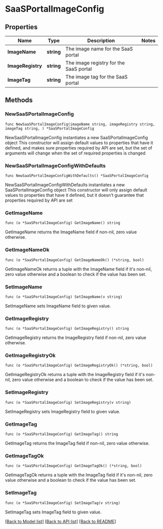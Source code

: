 # SaaSPortalImageConfig

## Properties

Name | Type | Description | Notes
------------ | ------------- | ------------- | -------------
**ImageName** | **string** | The image name for the SaaS portal | 
**ImageRegistry** | **string** | The image registry for the SaaS portal | 
**ImageTag** | **string** | The image tag for the SaaS portal | 

## Methods

### NewSaaSPortalImageConfig

`func NewSaaSPortalImageConfig(imageName string, imageRegistry string, imageTag string, ) *SaaSPortalImageConfig`

NewSaaSPortalImageConfig instantiates a new SaaSPortalImageConfig object
This constructor will assign default values to properties that have it defined,
and makes sure properties required by API are set, but the set of arguments
will change when the set of required properties is changed

### NewSaaSPortalImageConfigWithDefaults

`func NewSaaSPortalImageConfigWithDefaults() *SaaSPortalImageConfig`

NewSaaSPortalImageConfigWithDefaults instantiates a new SaaSPortalImageConfig object
This constructor will only assign default values to properties that have it defined,
but it doesn't guarantee that properties required by API are set

### GetImageName

`func (o *SaaSPortalImageConfig) GetImageName() string`

GetImageName returns the ImageName field if non-nil, zero value otherwise.

### GetImageNameOk

`func (o *SaaSPortalImageConfig) GetImageNameOk() (*string, bool)`

GetImageNameOk returns a tuple with the ImageName field if it's non-nil, zero value otherwise
and a boolean to check if the value has been set.

### SetImageName

`func (o *SaaSPortalImageConfig) SetImageName(v string)`

SetImageName sets ImageName field to given value.


### GetImageRegistry

`func (o *SaaSPortalImageConfig) GetImageRegistry() string`

GetImageRegistry returns the ImageRegistry field if non-nil, zero value otherwise.

### GetImageRegistryOk

`func (o *SaaSPortalImageConfig) GetImageRegistryOk() (*string, bool)`

GetImageRegistryOk returns a tuple with the ImageRegistry field if it's non-nil, zero value otherwise
and a boolean to check if the value has been set.

### SetImageRegistry

`func (o *SaaSPortalImageConfig) SetImageRegistry(v string)`

SetImageRegistry sets ImageRegistry field to given value.


### GetImageTag

`func (o *SaaSPortalImageConfig) GetImageTag() string`

GetImageTag returns the ImageTag field if non-nil, zero value otherwise.

### GetImageTagOk

`func (o *SaaSPortalImageConfig) GetImageTagOk() (*string, bool)`

GetImageTagOk returns a tuple with the ImageTag field if it's non-nil, zero value otherwise
and a boolean to check if the value has been set.

### SetImageTag

`func (o *SaaSPortalImageConfig) SetImageTag(v string)`

SetImageTag sets ImageTag field to given value.



[[Back to Model list]](../README.md#documentation-for-models) [[Back to API list]](../README.md#documentation-for-api-endpoints) [[Back to README]](../README.md)


